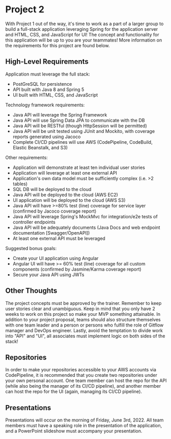 # Project 2

With Project 1 out of the way, it's time to work as a part of a larger group to build a full-stack application leveraging Spring for the application server and HTML, CSS, and JavaScript for UI! The concept and functionality for this application will be up to you are your teammates! More information on the requirements for this project are found below.

## High-Level Requirements

Application must leverage the full stack: 
- PostGreSQL for persistence 
- API built with Java 8 and Spring 5
- UI built with HTML, CSS, and JavaScript


Technology framework requirements: 
- Java API will leverage the Spring Framework 
- Java API will use Spring Data JPA to communicate with the DB
- Java API will be RESTful (though HttpSession will be permitted)
- Java API will be unit tested using JUnit and Mockito, with coverage reports generated using Jacoco 
- Complete CI/CD pipelines will use AWS (CodePipeline, CodeBuild, Elastic Beanstalk, and S3)
 

Other requirements: 
- Application will demonstrate at least ten individual user stories 
- Application will leverage at least one external API 
- Application's own data model must be sufficiently complex (i.e. >2 tables) 
- SQL DB will be deployed to the cloud
- Java API will be deployed to the cloud (AWS EC2) 
- UI application will be deployed to the cloud (AWS S3) 
- Java API will have >=80% test (line) coverage for service layer (confirmed by Jacoco coverage report)
- Java API will leverage Spring's MockMvc for integration/e2e tests of controller endpoints
- Java API will be adequately documents (Java Docs and web endpoint documentation [Swagger/OpenAPI])
- At least one external API must be leveraged


Suggested bonus goals:
- Create your UI application using Angular
- Angular UI will have >= 60% test (line) coverage for all custom components (confirmed by Jasmine/Karma coverage report)
- Secure your Java API using JWTs

## Other Thoughts

The project concepts must be approved by the trainer. Remember to keep user stories clear and unambiguous. Keep in mind that you only have 2 weeks to work on this project so make your MVP something attainable. In addition to your project proposal, teams should also structure themselves with one team leader and a person or persons who fulfill the role of Gitflow manager and DevOps engineer.  Lastly, avoid the temptation to divide work into "API" and "UI", all associates must implement logic on both sides of the stack! 

## Repositories

In order to make your repositories accessible to your AWS accounts via CodePipeline, it is recommended that you create two repositories under your own personal account. One team member can host the repo for the API (while also being the manager of its CI/CD pipeline), and another member can host the repo for the UI (again, managing its CI/CD pipeline).

## Presentations

Presentations will occur on the morning of Friday, June 3rd, 2022. All team members must have a speaking role in the presentation of the application, and a PowerPoint slideshow must accompany your presentation.


